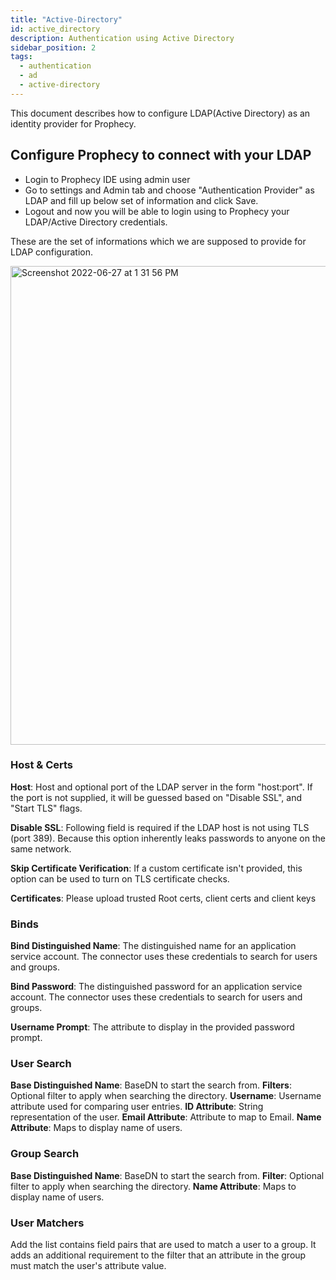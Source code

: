 ```yaml
---
title: "Active-Directory"
id: active_directory
description: Authentication using Active Directory
sidebar_position: 2
tags:
  - authentication
  - ad
  - active-directory
---
```


This document describes how to configure LDAP(Active Directory) as an identity provider for Prophecy.

## Configure Prophecy to connect with your LDAP

- Login to Prophecy IDE using admin user
- Go to settings and Admin tab and choose "Authentication Provider" as LDAP and fill up below set of information and
  click Save.
- Logout and now you will be able to login using to Prophecy your LDAP/Active Directory credentials.

These are the set of informations which we are supposed to provide for LDAP configuration.

<img width="766" alt="Screenshot 2022-06-27 at 1 31 56 PM" src="https://user-images.githubusercontent.com/59466885/176030504-1420d323-5969-4f3f-98ae-996e1e63ed38.png" />

### Host & Certs

**Host**: Host and optional port of the LDAP server in the form "host:port". If the port is not supplied, it will be
guessed based on "Disable SSL", and "Start TLS" flags.

**Disable SSL**: Following field is required if the LDAP host is not using TLS (port 389). Because this option
inherently leaks passwords to anyone on the same network.

**Skip Certificate Verification**: If a custom certificate isn't provided, this option can be used to turn on TLS
certificate checks.

**Certificates**: Please upload trusted Root certs, client certs and client keys

### Binds

**Bind Distinguished Name**: The distinguished name for an application service account. The connector uses these
credentials to search for users and groups.

**Bind Password**: The distinguished password for an application service account. The connector uses these credentials
to search for users and groups.

**Username Prompt**: The attribute to display in the provided password prompt.

### User Search

**Base Distinguished Name**: BaseDN to start the search from.
**Filters**: Optional filter to apply when searching the directory.
**Username**: Username attribute used for comparing user entries.
**ID Attribute**: String representation of the user.
**Email Attribute**: Attribute to map to Email.
**Name Attribute**: Maps to display name of users.

### Group Search

**Base Distinguished Name**: BaseDN to start the search from.
**Filter**: Optional filter to apply when searching the directory.
**Name Attribute**: Maps to display name of users.

### User Matchers
Add the list contains field pairs that are used to match a user to a group. It adds an additional requirement to the filter that an attribute in the group must match the user's attribute value.
